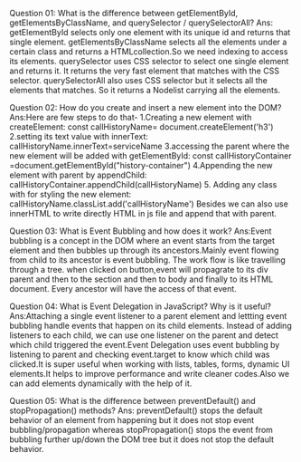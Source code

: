 Question 01: What is the difference between getElementById, getElementsByClassName, and querySelector / querySelectorAll?
Ans: getElementById selects only one element with its unique id and returns that single element. getElementsByClassName selects all the elements under a certain class and returns a HTMLcollection.So we need indexing to access its elements. querySelector uses CSS selector to select one single element and returns it. It returns the very fast element that matches with the CSS selector. querySelectorAll also uses CSS selector but it selects all the elements that matches. So it returns a Nodelist carrying all the elements. 


Question 02: How do you create and insert a new element into the DOM?
Ans:Here are few steps to do that-
1.Creating a new element with createElement:
const callHistoryName= document.createElement('h3')
2.setting its text value with innerText:
callHistoryName.innerText=serviceName
3.accessing the parent where the new element will be added with getElementById:
const callHistoryContainer =document.getElementById("history-container")
4.Appending the new element with parent by appendChild:
callHistoryContainer.appendChild(callHistoryName)
5. Adding any class with for styling the new element:
callHistoryName.classList.add('callHistoryName')
Besides we can also use innerHTML to write directly HTML in js file and append that with parent.


Question 03: What is Event Bubbling and how does it work?
Ans:Event bubbling is a concept in the DOM where an event starts from the target element and then bubbles up through its ancestors.Mainly event flowing from child to its ancestor is event bubbling. The work flow is like travelling through a tree. when clicked on button,event will propagrate to its div parent and then to the section and then to body and finally to its HTML document. Every ancestor will have the access of that event. 


Question 04: What is Event Delegation in JavaScript? Why is it useful?
Ans:Attaching a single event listener to a parent element and lettting event bubbling handle events that happen on its child elements. Instead of adding listeners to each child, we can use one listener on the parent and detect which child triggered the event.Event Delegation uses event bubbling by listening to parent and checking event.target to know which child was clicked.It is super useful when working with lists, tables, forms, dynamic UI elements.It helps to improve performance and write cleaner codes.Also we can add elements dynamically with the help of it. 


Question 05: What is the difference between preventDefault() and stopPropagation() methods?
Ans: preventDefault() stops the default behavior of an element from happening but it does not stop event bubbling/propagation whereas stopPropagation() stops the event from bubbling further up/down the DOM tree but it does not stop the default behavior.